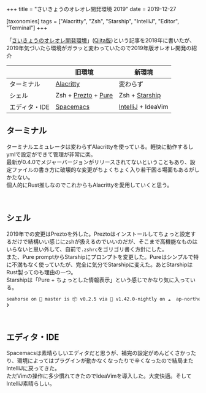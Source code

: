 +++
title = "さいきょうのオレオレ開発環境 2019"
date = 2019-12-27

[taxonomies]
tags = ["Alacritty", "Zsh", "Starship", "IntelliJ", "Editor", "Terminal"]
+++

「[さいきょうのオレオレ開発環境](https://ksk.netlify.com/20180807)」([Qiita版](https://qiita.com/KeisukeToyota/items/5ad9bf66fb687804b3eb))という記事を2018年に書いたが、2019年気づいたら環境がガラッと変わっていたので2019年版オレオレ開発の紹介

<!-- more -->

||旧環境|新環境|
|-----|-----|-----|
|ターミナル|[Alacritty](https://github.com/jwilm/alacritty)|変わらず|
|シェル|Zsh + [Prezto](https://github.com/sorin-ionescu/prezto) + [Pure](https://github.com/sindresorhus/pure)|Zsh + [Starship](https://starship.rs/)|
|エディタ・IDE|[Spacemacs](https://github.com/syl20bnr/spacemacs)|[IntelliJ](https://www.jetbrains.com/ja-jp/idea/) + IdeaVim|

## ターミナル
ターミナルエミュレータは変わらずAlacrittyを使っている。軽快に動作するしymlで設定ができて管理が非常に楽。  
最新が0.4.0でメジャーバージョンがリリースされてないということもあり、設定ファイルの書き方に破壊的な変更がちょくちょく入り若干困る場面もあるがしかたない。  
個人的にRust推しなのでこれからもAlacrittyを愛用していくと思う。

<br/>

## シェル
2019年での変更はPreztoを外した。Preztoはインストールしてちょっと設定するだけで結構いい感じにzshが扱えるのでいいのだが、そこまで高機能なものはいらないと思い外して、自前で`.zshrc`をゴリゴリ書く方針にした。  
また、Pure promptからStarshipにプロンプトを変更した。Pureはシンプルで特に不満もなく使っていたが、完全に気分でStarshipに変えた。あとStarshipはRust製ってのも理由の一つ。  
Starshipは「Pure + ちょっとした情報表示」という感じでかなり気に入っている。

```zsh
seahorse on  master is 📦 v0.2.5 via 🦀 v1.42.0-nightly on ☁️  ap-northeast-1
❯
```

<br/>

## エディタ・IDE
Spacemacsは素晴らしいエディタだと思うが、補完の設定がめんどくさかったり、環境によってはプラグインが動かなくなったりで辛くなったので結局またIntelliJに戻ってきた。  
ただVimの操作に多少慣れてきたのでIdeaVimを導入した。大変快適。そしてIntelliJ素晴らしい。